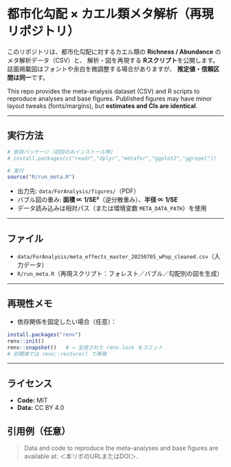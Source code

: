 # 都市化勾配 × カエル類メタ解析（再現リポジトリ）

このリポジトリは、都市化勾配に対するカエル類の **Richness / Abundance** のメタ解析データ（CSV）と、
解析・図を再現する **Rスクリプト**を公開します。誌面掲載図はフォントや余白を微調整する場合がありますが、
**推定値・信頼区間は同一**です。

This repo provides the meta-analysis dataset (CSV) and R scripts to reproduce analyses and base figures.
Published figures may have minor layout tweaks (fonts/margins), but **estimates and CIs are identical**.

---

## 実行方法
```r
# 依存パッケージ（初回のみインストール例）
# install.packages(c("readr","dplyr","metafor","ggplot2","ggrepel"))

# 実行
source("R/run_meta.R")
```
- 出力先: `data/ForAnalysis/figures/`（PDF）
- バブル図の重み: **面積 ∝ 1/SE²**（逆分散重み）、**半径 ∝ 1/SE**
- データ読み込みは相対パス（または環境変数 `META_DATA_PATH`）を使用

---

## ファイル
- `data/ForAnalysis/meta_effects_master_20250705_wPop_cleaned.csv`（入力データ）
- `R/run_meta.R`（再現スクリプト：フォレスト／バブル／勾配別の図を生成）

---

## 再現性メモ
- 依存関係を固定したい場合（任意）：
```r
install.packages("renv")
renv::init()
renv::snapshot()   # → 生成された renv.lock をコミット
# 別環境では renv::restore() で再現
```

---

## ライセンス
- **Code:** MIT  
- **Data:** CC BY 4.0

## 引用例（任意）
> Data and code to reproduce the meta-analyses and base figures are available at: ＜本リポのURLまたはDOI＞.
